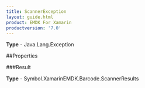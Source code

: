 ```yaml
---
title: ScannerException
layout: guide.html
product: EMDK For Xamarin 
productversion: '7.0' 
---
```


    

**Type** - Java.Lang.Exception

##Properties

###Result

        

**Type** - Symbol.XamarinEMDK.Barcode.ScannerResults
